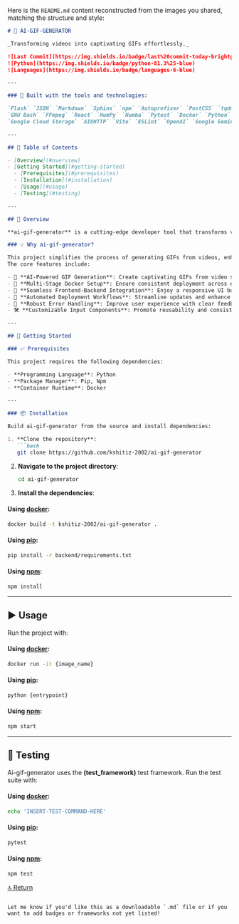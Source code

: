 Here is the `README.md` content reconstructed from the images you shared, matching the structure and style:

````markdown
# 🧠 AI-GIF-GENERATOR

_Transforming videos into captivating GIFs effortlessly._

![Last Commit](https://img.shields.io/badge/last%20commit-today-brightgreen)
![Python](https://img.shields.io/badge/python-81.3%25-blue)
![Languages](https://img.shields.io/badge/languages-6-blue)

---

### 🔧 Built with the tools and technologies:

`Flask` `JSON` `Markdown` `Sphinx` `npm` `Autoprefixer` `PostCSS` `tqdm` `JavaScript` `SymPy`  
`GNU Bash` `FFmpeg` `React` `NumPy` `Numba` `Pytest` `Docker` `Python` `GitHub Actions`  
`Google Cloud Storage` `AIOHTTP` `Vite` `ESLint` `OpenAI` `Google Gemini` `Pydantic` `YAML`

---

## 📑 Table of Contents

- [Overview](#overview)
- [Getting Started](#getting-started)
  - [Prerequisites](#prerequisites)
  - [Installation](#installation)
  - [Usage](#usage)
  - [Testing](#testing)

---

## 🧾 Overview

**ai-gif-generator** is a cutting-edge developer tool that transforms video content into engaging GIFs using AI-driven technology, streamlining multimedia creation for developers.

### 💡 Why ai-gif-generator?

This project simplifies the process of generating GIFs from videos, enhancing user engagement and creativity.  
The core features include:

- 🧠 **AI-Powered GIF Generation**: Create captivating GIFs from video segments based on user-defined themes.
- 🐳 **Multi-Stage Docker Setup**: Ensure consistent deployment across environments with a streamlined containerized architecture.
- 🧩 **Seamless Frontend-Backend Integration**: Enjoy a responsive UI built with React, facilitating smooth interactions with backend services.
- 🚀 **Automated Deployment Workflows**: Streamline updates and enhance reliability through continuous integration and delivery practices.
- 🔐 **Robust Error Handling**: Improve user experience with clear feedback and maintain application stability.
- 🛠️ **Customizable Input Components**: Promote reusability and consistency in the UI, enhancing overall user interaction.

---

## 🚀 Getting Started

### ✅ Prerequisites

This project requires the following dependencies:

- **Programming Language**: Python  
- **Package Manager**: Pip, Npm  
- **Container Runtime**: Docker  

---

### 📦 Installation

Build ai-gif-generator from the source and install dependencies:

1. **Clone the repository**:
   ```bash
   git clone https://github.com/kshitiz-2002/ai-gif-generator
````

2. **Navigate to the project directory**:

   ```bash
   cd ai-gif-generator
   ```

3. **Install the dependencies**:

#### Using [docker](https://www.docker.com/):

```bash
docker build -t kshitiz-2002/ai-gif-generator .
```

#### Using [pip](https://pip.pypa.io/):

```bash
pip install -r backend/requirements.txt
```

#### Using [npm](https://www.npmjs.com/):

```bash
npm install
```

---

## ▶️ Usage

Run the project with:

#### Using [docker](https://www.docker.com/):

```bash
docker run -it {image_name}
```

#### Using [pip](https://pip.pypa.io/):

```bash
python {entrypoint}
```

#### Using [npm](https://www.npmjs.com/):

```bash
npm start
```

---

## 🧪 Testing

Ai-gif-generator uses the **(test\_framework)** test framework. Run the test suite with:

#### Using [docker](https://www.docker.com/):

```bash
echo 'INSERT-TEST-COMMAND-HERE'
```

#### Using [pip](https://pip.pypa.io/):

```bash
pytest
```

#### Using [npm](https://www.npmjs.com/):

```bash
npm test
```

[🔝 Return](#ai-gif-generator)

```

Let me know if you'd like this as a downloadable `.md` file or if you want to add badges or frameworks not yet listed!
```
